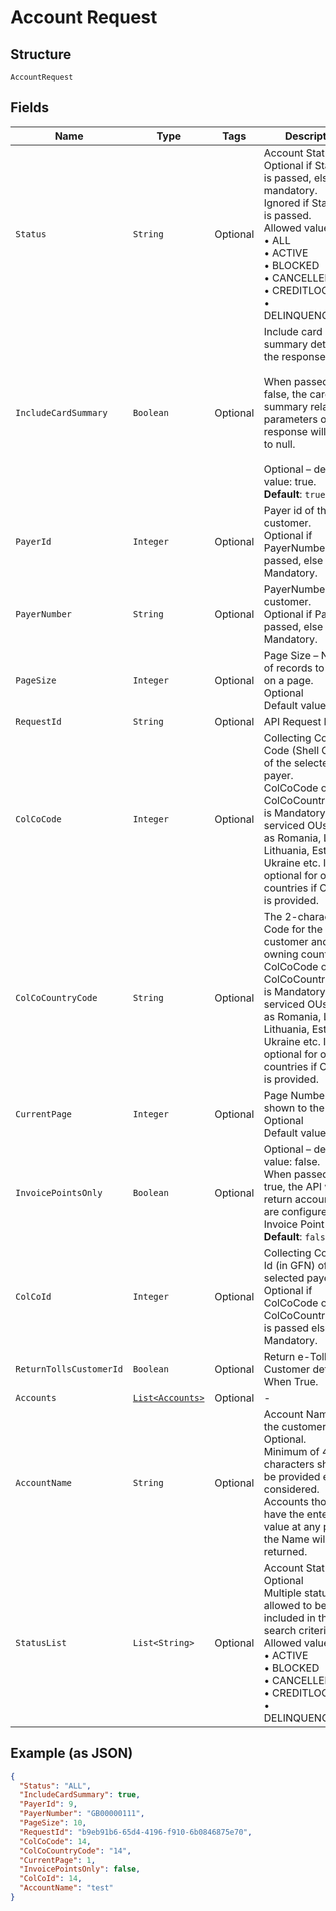 
# Account Request

## Structure

`AccountRequest`

## Fields

| Name | Type | Tags | Description | Getter | Setter |
|  --- | --- | --- | --- | --- | --- |
| `Status` | `String` | Optional | Account Status.<br>Optional if StatusList is passed, else mandatory.<br>Ignored if StatusList is passed.<br>Allowed values:<br>•    ALL<br>•    ACTIVE<br>•    BLOCKED<br>•    CANCELLED<br>•    CREDITLOCK<br>•    DELINQUENCYLOCK | String getStatus() | setStatus(String status) |
| `IncludeCardSummary` | `Boolean` | Optional | Include card summary details in the response.<br><br>When passed as false, the card summary related parameters on response will be set to null.<br><br>Optional – default value: true.<br>**Default**: `true` | Boolean getIncludeCardSummary() | setIncludeCardSummary(Boolean includeCardSummary) |
| `PayerId` | `Integer` | Optional | Payer id of the customer.<br>Optional if PayerNumber is passed, else Mandatory. | Integer getPayerId() | setPayerId(Integer payerId) |
| `PayerNumber` | `String` | Optional | PayerNumber of the customer.<br>Optional if PayerId is passed, else Mandatory. | String getPayerNumber() | setPayerNumber(String payerNumber) |
| `PageSize` | `Integer` | Optional | Page Size – Number of records to show on a page.<br>Optional<br>Default value 50 | Integer getPageSize() | setPageSize(Integer pageSize) |
| `RequestId` | `String` | Optional | API Request Id | String getRequestId() | setRequestId(String requestId) |
| `ColCoCode` | `Integer` | Optional | Collecting Company Code (Shell Code) of the selected payer.<br>ColCoCode or ColCoCountryCode  is Mandatory for serviced OUs such as Romania, Latvia, Lithuania, Estonia, Ukraine etc. It is optional for other countries if ColCoID is provided. | Integer getColCoCode() | setColCoCode(Integer colCoCode) |
| `ColCoCountryCode` | `String` | Optional | The 2-character ISO Code for the customer and card owning country.<br>ColCoCode or ColCoCountryCode  is Mandatory for serviced OUs such as Romania, Latvia, Lithuania, Estonia, Ukraine etc. It is optional for other countries if ColCoID is provided. | String getColCoCountryCode() | setColCoCountryCode(String colCoCountryCode) |
| `CurrentPage` | `Integer` | Optional | Page Number (as shown to the users)<br>Optional<br>Default value 1 | Integer getCurrentPage() | setCurrentPage(Integer currentPage) |
| `InvoicePointsOnly` | `Boolean` | Optional | Optional – default value: false.<br>When passed as true, the API will return accounts that are configured as Invoice Point only.<br>**Default**: `false` | Boolean getInvoicePointsOnly() | setInvoicePointsOnly(Boolean invoicePointsOnly) |
| `ColCoId` | `Integer` | Optional | Collecting Company Id (in GFN) of the selected payer.<br>Optional if ColCoCode or ColCoCountryCode  is passed else Mandatory. | Integer getColCoId() | setColCoId(Integer colCoId) |
| `ReturnTollsCustomerId` | `Boolean` | Optional | Return e-Toll Customer details When True. | Boolean getReturnTollsCustomerId() | setReturnTollsCustomerId(Boolean returnTollsCustomerId) |
| `Accounts` | [`List<Accounts>`](../../doc/models/accounts.md) | Optional | - | List<Accounts> getAccounts() | setAccounts(List<Accounts> accounts) |
| `AccountName` | `String` | Optional | Account Name of the customer.<br>Optional.<br>Minimum of 4 characters should be provided else not considered.<br>Accounts those have the entered value at any part of the Name will be returned. | String getAccountName() | setAccountName(String accountName) |
| `StatusList` | `List<String>` | Optional | Account Statuses.<br>Optional<br>Multiple statuses are allowed to be included in the search criteria.<br>Allowed values:<br>•    ACTIVE<br>•    BLOCKED<br>•    CANCELLED<br>•    CREDITLOCK<br>•    DELINQUENCYLOCK | List<String> getStatusList() | setStatusList(List<String> statusList) |

## Example (as JSON)

```json
{
  "Status": "ALL",
  "IncludeCardSummary": true,
  "PayerId": 9,
  "PayerNumber": "GB00000111",
  "PageSize": 10,
  "RequestId": "b9eb91b6-65d4-4196-f910-6b0846875e70",
  "ColCoCode": 14,
  "ColCoCountryCode": "14",
  "CurrentPage": 1,
  "InvoicePointsOnly": false,
  "ColCoId": 14,
  "AccountName": "test"
}
```

